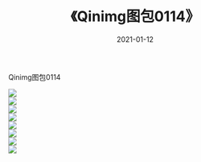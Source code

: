 ﻿---
layout: post
title:  《Qinimg图包0114》
date:   2021-01-12
img: http://imgx.orgx.ga/Qinimg图包/Qinimg图包0114/000.jpg
categories: [美女, 清纯, 唯美]
---

Qinimg图包0114

 ![](http://imgx.orgx.ga/Qinimg图包/Qinimg图包0114/001.jpg) <br>![](http://imgx.orgx.ga/Qinimg图包/Qinimg图包0114/002.jpg) <br>![](http://imgx.orgx.ga/Qinimg图包/Qinimg图包0114/003.jpg) <br>![](http://imgx.orgx.ga/Qinimg图包/Qinimg图包0114/004.jpg) <br>![](http://imgx.orgx.ga/Qinimg图包/Qinimg图包0114/005.jpg) <br>![](http://imgx.orgx.ga/Qinimg图包/Qinimg图包0114/006.jpg) <br>![](http://imgx.orgx.ga/Qinimg图包/Qinimg图包0114/007.jpg) <br>![](http://imgx.orgx.ga/Qinimg图包/Qinimg图包0114/008.jpg) <br>